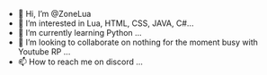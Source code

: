 - 👋 Hi, I’m @ZoneLua
- 👀 I’m interested in  Lua, HTML, CSS, JAVA, C#...
- 🌱 I’m currently learning Python ...
- 💞️ I’m looking to collaborate on nothing for the moment busy with Youtube RP ...
- 📫 How to reach me on discord ...

<!---
ZoneLua/ZoneLua is a ✨ special ✨ repository because its `README.md` (this file) appears on your GitHub profile.
You can click the Preview link to take a look at your changes.
--->
